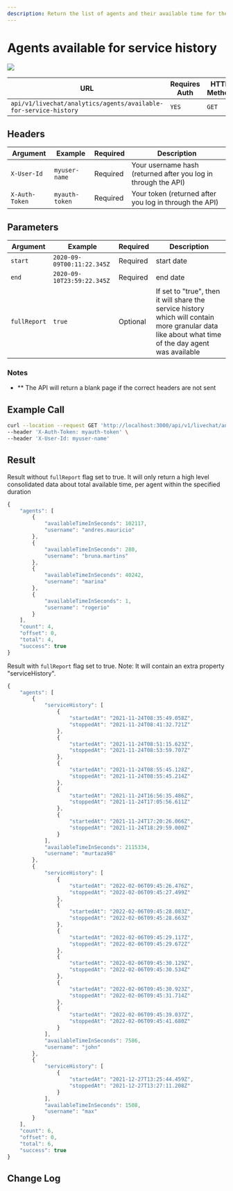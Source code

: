 ```yaml
---
description: Return the list of agents and their available time for the provided time frame
---
```


# Agents available for service history

![](../../../../../.gitbook/assets/enterprise.jpg)

| URL                                                              | Requires Auth | HTTP Method |
| ---------------------------------------------------------------- | ------------- | ----------- |
| `api/v1/livechat/analytics/agents/available-for-service-history` | `YES`         | `GET`       |

## Headers

| Argument       | Example        | Required | Description                                                    |
| -------------- | -------------- | -------- | -------------------------------------------------------------- |
| `X-User-Id`    | `myuser-name`  | Required | Your username hash (returned after you log in through the API) |
| `X-Auth-Token` | `myauth-token` | Required | Your token (returned after you log in through the API)         |

## Parameters

| Argument     | Example                    | Required | Description                                                                                                                                        |
| ------------ | -------------------------- | -------- | -------------------------------------------------------------------------------------------------------------------------------------------------- |
| `start`      | `2020-09-09T00:11:22.345Z` | Required | start date                                                                                                                                         |
| `end`        | `2020-09-10T23:59:22.345Z` | Required | end date                                                                                                                                           |
| `fullReport` | `true`                     | Optional | If set to "true", then it will share the service history which will contain more granular data like about what time of the day agent was available |

### Notes

* \*\* The API will return a blank page if the correct headers are not sent

## Example Call

```bash
curl --location --request GET 'http://localhost:3000/api/v1/livechat/analytics/agents/available-for-service-history?start=2020-09-09T00:11:22.345Z&end=2020-09-10T23:59:22.345Z' \
--header 'X-Auth-Token: myauth-token' \
--header 'X-User-Id: myuser-name'
```

## Result

Result without `fullReport` flag set to true. It will only return a high level consolidated data about total available time, per agent within the specified duration

```javascript
{
    "agents": [
        {
            "availableTimeInSeconds": 102117,
            "username": "andres.mauricio"
        },
        {
            "availableTimeInSeconds": 280,
            "username": "bruna.martins"
        },
        {
            "availableTimeInSeconds": 40242,
            "username": "marina"
        },
        {
            "availableTimeInSeconds": 1,
            "username": "rogerio"
        }
    ],
    "count": 4,
    "offset": 0,
    "total": 4,
    "success": true
}
```

Result with `fullReport` flag set to true. Note: It will contain an extra property "serviceHistory".

```javascript
{
    "agents": [
        {
            "serviceHistory": [
                {
                    "startedAt": "2021-11-24T08:35:49.058Z",
                    "stoppedAt": "2021-11-24T08:41:32.721Z"
                },
                {
                    "startedAt": "2021-11-24T08:51:15.623Z",
                    "stoppedAt": "2021-11-24T08:53:59.707Z"
                },
                {
                    "startedAt": "2021-11-24T08:55:45.128Z",
                    "stoppedAt": "2021-11-24T08:55:45.214Z"
                },
                {
                    "startedAt": "2021-11-24T16:56:35.486Z",
                    "stoppedAt": "2021-11-24T17:05:56.611Z"
                },
                {
                    "startedAt": "2021-11-24T17:20:26.066Z",
                    "stoppedAt": "2021-11-24T18:29:59.000Z"
                }
            ],
            "availableTimeInSeconds": 2115334,
            "username": "murtaza98"
        },
        {
            "serviceHistory": [
                {
                    "startedAt": "2022-02-06T09:45:26.476Z",
                    "stoppedAt": "2022-02-06T09:45:27.499Z"
                },
                {
                    "startedAt": "2022-02-06T09:45:28.083Z",
                    "stoppedAt": "2022-02-06T09:45:28.663Z"
                },
                {
                    "startedAt": "2022-02-06T09:45:29.117Z",
                    "stoppedAt": "2022-02-06T09:45:29.672Z"
                },
                {
                    "startedAt": "2022-02-06T09:45:30.129Z",
                    "stoppedAt": "2022-02-06T09:45:30.534Z"
                },
                {
                    "startedAt": "2022-02-06T09:45:30.923Z",
                    "stoppedAt": "2022-02-06T09:45:31.714Z"
                },
                {
                    "startedAt": "2022-02-06T09:45:39.037Z",
                    "stoppedAt": "2022-02-06T09:45:41.680Z"
                }
            ],
            "availableTimeInSeconds": 7586,
            "username": "john"
        },
        {
            "serviceHistory": [
                {
                    "startedAt": "2021-12-27T13:25:44.459Z",
                    "stoppedAt": "2021-12-27T13:27:11.208Z"
                }
            ],
            "availableTimeInSeconds": 1508,
            "username": "max"
        }
    ],
    "count": 6,
    "offset": 0,
    "total": 6,
    "success": true
}
```

## Change Log
